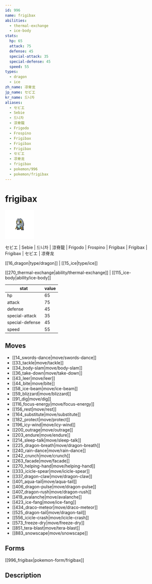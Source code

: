 ```yaml
---
id: 996
name: frigibax
abilities:
  - thermal-exchange
  - ice-body
stats:
  hp: 65
  attack: 75
  defense: 45
  special-attack: 35
  special-defense: 45
  speed: 55
types:
  - dragon
  - ice
zh_name: 凉脊龙
jp_name: セビエ
kr_name: 드니차
aliases:
  - セビエ
  - Sebie
  - 드니차
  - 涼脊龍
  - Frigodo
  - Frospino
  - Frigibax
  - Frigibax
  - Frigibax
  - セビエ
  - 凉脊龙
  - frigibax
  - pokemon/996
  - pokemon/frigibax
---
```

# frigibax

![](https://raw.githubusercontent.com/PokeAPI/sprites/master/sprites/pokemon/996.png)

セビエ | Sebie | 드니차 | 涼脊龍 | Frigodo | Frospino | Frigibax | Frigibax | Frigibax | セビエ | 凉脊龙

[[16_dragon|type/dragon]] | [[15_ice|type/ice]]

[[270_thermal-exchange|ability/thermal-exchange]] | [[115_ice-body|ability/ice-body]]

|stat|value|
|---|---|
|hp|65|
|attack|75|
|defense|45|
|special-attack|35|
|special-defense|45|
|speed|55|


## Moves

- [[14_swords-dance|move/swords-dance]]
- [[33_tackle|move/tackle]]
- [[34_body-slam|move/body-slam]]
- [[36_take-down|move/take-down]]
- [[43_leer|move/leer]]
- [[44_bite|move/bite]]
- [[58_ice-beam|move/ice-beam]]
- [[59_blizzard|move/blizzard]]
- [[91_dig|move/dig]]
- [[116_focus-energy|move/focus-energy]]
- [[156_rest|move/rest]]
- [[164_substitute|move/substitute]]
- [[182_protect|move/protect]]
- [[196_icy-wind|move/icy-wind]]
- [[200_outrage|move/outrage]]
- [[203_endure|move/endure]]
- [[214_sleep-talk|move/sleep-talk]]
- [[225_dragon-breath|move/dragon-breath]]
- [[240_rain-dance|move/rain-dance]]
- [[242_crunch|move/crunch]]
- [[263_facade|move/facade]]
- [[270_helping-hand|move/helping-hand]]
- [[333_icicle-spear|move/icicle-spear]]
- [[337_dragon-claw|move/dragon-claw]]
- [[401_aqua-tail|move/aqua-tail]]
- [[406_dragon-pulse|move/dragon-pulse]]
- [[407_dragon-rush|move/dragon-rush]]
- [[419_avalanche|move/avalanche]]
- [[423_ice-fang|move/ice-fang]]
- [[434_draco-meteor|move/draco-meteor]]
- [[525_dragon-tail|move/dragon-tail]]
- [[556_icicle-crash|move/icicle-crash]]
- [[573_freeze-dry|move/freeze-dry]]
- [[851_tera-blast|move/tera-blast]]
- [[883_snowscape|move/snowscape]]

## Forms



[[996_frigibax|pokemon-form/frigibax]]

## Description



